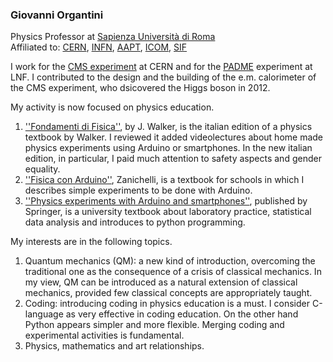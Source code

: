### Giovanni Organtini
Physics Professor at <a href=http://uniroma1.it>Sapienza Università di Roma</a><br>
Affiliated to: <a href='http://home.cern'>CERN</a>, <a href='http://www.infn.it'>INFN</a>, <a href='https://www.aapt.org/'>AAPT</a>, <a href='https://icom.museum/en/'>ICOM</a>, <a href='https://www.sif.it/'>SIF</a>

I work for the <a href='https://cms.cern/detector'>CMS experiment</a> at CERN and for the <a href='http://padme.lnf.infn.it/'>PADME</a> experiment at LNF. I contributed to the design and the building of the e.m. calorimeter of the CMS experiment, who dsicovered the Higgs boson in 2012.

My activity is now focused on physics education. 

1. [''Fondamenti di Fisica''](https://www.pearson.it/opera/pearson/0-7110-fondamenti_di_fisica?iesError=login_required&iesErrorDescription=Login+required), by J. Walker, is the italian edition of a physics textbook by Walker. I reviewed it added videolectures about home made physics experiments using Arduino or smartphones. In the new italian edition, in particular, I paid much attention to safety aspects and gender equality.
2. [''Fisica con Arduino''](https://online.scuola.zanichelli.it/fisicaconarduino/), Zanichelli, is a textbook for schools in which I describes simple experiments to be done with Arduino.
3. [''Physics experiments with Arduino and smartphones''](https://www.springer.com/gp/book/9783030651398), published by Springer, is a university textbook about laboratory practice, statistical data analysis and introduces to python programming.

My interests are in the following topics.

1. Quantum mechanics (QM): a new kind of introduction, overcoming the traditional one as the consequence of a crisis of classical mechanics. In my view, QM can be introduced as a natural extension of classical mechanics, provided few classical concepts are appropriately taught.
2. Coding: introducing coding in physics education is a must. I consider C-language as very effective in coding education. On the other hand Python appears simpler and more flexible. Merging coding and experimental activities is fundamental.
3. Physics, mathematics and art relationships.

<!--
**organtin/organtin** is a ✨ _special_ ✨ repository because its `README.md` (this file) appears on your GitHub profile.

Here are some ideas to get you started:

- 🔭 I’m currently working on ...
- 🌱 I’m currently learning ...
- 👯 I’m looking to collaborate on ...
- 🤔 I’m looking for help with ...
- 💬 Ask me about ...
- 📫 How to reach me: ...
- 😄 Pronouns: ...
- ⚡ Fun fact: ...
-->
